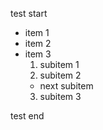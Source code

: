 test start

- item 1
- item 2
- item 3
  1. subitem 1
  2. subitem 2
    - next subitem
  3. subitem 3

test end
